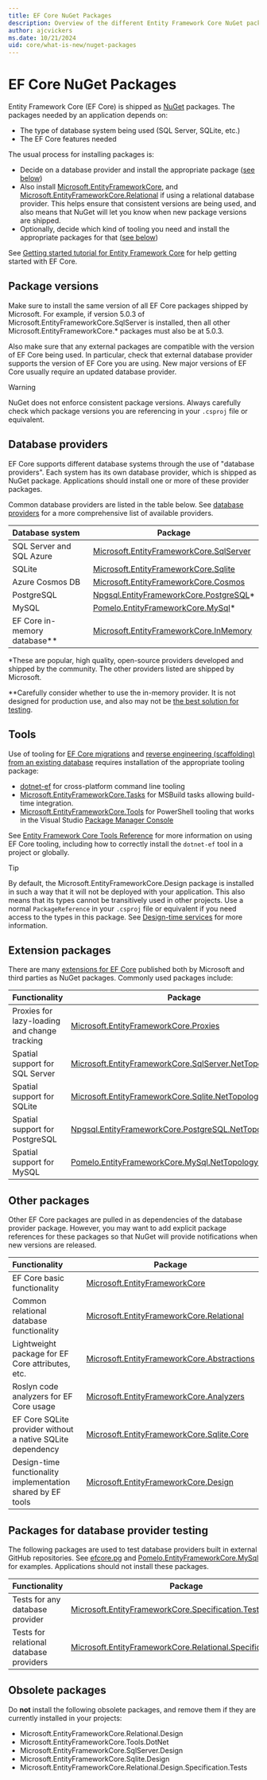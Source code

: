 ```yaml
---
title: EF Core NuGet Packages
description: Overview of the different Entity Framework Core NuGet packages
author: ajcvickers
ms.date: 10/21/2024
uid: core/what-is-new/nuget-packages
---
```


# EF Core NuGet Packages

Entity Framework Core (EF Core) is shipped as [NuGet](https://www.nuget.org/profiles/EntityFramework) packages. The packages needed by an application depends on:

- The type of database system being used (SQL Server, SQLite, etc.)
- The EF Core features needed

The usual process for installing packages is:

- Decide on a database provider and install the appropriate package ([see below](#database-providers))
- Also install [Microsoft.EntityFrameworkCore](https://www.nuget.org/packages/Microsoft.EntityFrameworkCore/), and [Microsoft.EntityFrameworkCore.Relational](https://www.nuget.org/packages/Microsoft.EntityFrameworkCore.Relational/) if using a relational database provider. This helps ensure that consistent versions are being used, and also means that NuGet will let you know when new package versions are shipped.
- Optionally, decide which kind of tooling you need and install the appropriate packages for that ([see below](#tools))

See [Getting started tutorial for Entity Framework Core](xref:core/get-started/overview/first-app) for help getting started with EF Core.

## Package versions

Make sure to install the same version of all EF Core packages shipped by Microsoft. For example, if version 5.0.3 of Microsoft.EntityFrameworkCore.SqlServer is installed, then all other Microsoft.EntityFrameworkCore.* packages must also be at 5.0.3.

Also make sure that any external packages are compatible with the version of EF Core being used. In particular, check that external database provider supports the version of EF Core you are using. New major versions of EF Core usually require an updated database provider.

> [!WARNING]
> NuGet does not enforce consistent package versions. Always carefully check which package versions you are referencing in your `.csproj` file or equivalent.

## Database providers

EF Core supports different database systems through the use of "database providers". Each system has its own database provider, which is shipped as NuGet package. Applications should install one or more of these provider packages.

Common database providers are listed in the table below. See [database providers](xref:core/providers/index) for a more comprehensive list of available providers.

| Database system                   | Package
|:----------------------------------|----------------------
| SQL Server and SQL Azure          | [Microsoft.EntityFrameworkCore.SqlServer](https://www.nuget.org/packages/Microsoft.EntityFrameworkCore.SqlServer)
| SQLite                            | [Microsoft.EntityFrameworkCore.Sqlite](https://www.nuget.org/packages/Microsoft.EntityFrameworkCore.Sqlite)
| Azure Cosmos DB                   | [Microsoft.EntityFrameworkCore.Cosmos](https://www.nuget.org/packages/Microsoft.EntityFrameworkCore.Cosmos)
| PostgreSQL                        | [Npgsql.EntityFrameworkCore.PostgreSQL](https://www.nuget.org/packages/Npgsql.EntityFrameworkCore.PostgreSQL/)*
| MySQL                             | [Pomelo.EntityFrameworkCore.MySql](https://www.nuget.org/packages/Pomelo.EntityFrameworkCore.MySql/)*
| EF Core in-memory database**      | [Microsoft.EntityFrameworkCore.InMemory](https://www.nuget.org/packages/Microsoft.EntityFrameworkCore.InMemory)

*These are popular, high quality, open-source providers developed and shipped by the community. The other providers listed are shipped by Microsoft.

**Carefully consider whether to use the in-memory provider. It is not designed for production use, and also may not be [the best solution for testing](xref:core/testing/index).

## Tools

Use of tooling for [EF Core migrations](xref:core/managing-schemas/migrations/index) and [reverse engineering (scaffolding) from an existing database](xref:core/managing-schemas/scaffolding) requires installation of the appropriate tooling package:

- [dotnet-ef](https://www.nuget.org/packages/dotnet-ef/) for cross-platform command line tooling
- [Microsoft.EntityFrameworkCore.Tasks](https://www.nuget.org/packages/Microsoft.EntityFrameworkCore.Tasks/) for MSBuild tasks allowing build-time integration.
- [Microsoft.EntityFrameworkCore.Tools](https://www.nuget.org/packages/Microsoft.EntityFrameworkCore.Tools/) for PowerShell tooling that works in the Visual Studio [Package Manager Console](/nuget/consume-packages/install-use-packages-powershell)

See [Entity Framework Core Tools Reference](xref:core/cli/index) for more information on using EF Core tooling, including how to correctly install the `dotnet-ef` tool in a project or globally.

> [!TIP]
> By default, the Microsoft.EntityFrameworkCore.Design package is installed in such a way that it will not be deployed with your application. This also means that its types cannot be transitively used in other projects. Use a normal `PackageReference` in your `.csproj` file or equivalent if you need access to the types in this package. See [Design-time services](xref:core/cli/services) for more information.

## Extension packages

There are many [extensions for EF Core](xref:core/extensions/index) published both by Microsoft and third parties as NuGet packages. Commonly used packages include:

| Functionality                                | Package | Additional dependencies
|:---------------------------------------------|---------|------------------------
| Proxies for lazy-loading and change tracking | [Microsoft.EntityFrameworkCore.Proxies](https://www.nuget.org/packages/Microsoft.EntityFrameworkCore.Proxies/) | [Castle.Core](https://www.nuget.org/packages/Castle.Core/)
| Spatial support for SQL Server               | [Microsoft.EntityFrameworkCore.SqlServer.NetTopologySuite](https://www.nuget.org/packages/Microsoft.EntityFrameworkCore.SqlServer.NetTopologySuite/) | [NetTopologySuite](https://www.nuget.org/packages/NetTopologySuite/) and [NetTopologySuite.IO.SqlServerBytes](https://www.nuget.org/packages/NetTopologySuite.IO.SqlServerBytes/)
| Spatial support for SQLite                   | [Microsoft.EntityFrameworkCore.Sqlite.NetTopologySuite](https://www.nuget.org/packages/Microsoft.EntityFrameworkCore.Sqlite.NetTopologySuite/) | [NetTopologySuite](https://www.nuget.org/packages/NetTopologySuite/) and [NetTopologySuite.IO.SpatiaLite](https://www.nuget.org/packages/NetTopologySuite.IO.SpatiaLite/)
| Spatial support for PostgreSQL               | [Npgsql.EntityFrameworkCore.PostgreSQL.NetTopologySuite](https://www.nuget.org/packages/Npgsql.EntityFrameworkCore.PostgreSQL.NetTopologySuite) | [NetTopologySuite](https://www.nuget.org/packages/NetTopologySuite/) and [NetTopologySuite.IO.PostGIS](https://www.nuget.org/packages/NetTopologySuite.IO.PostGIS/) (via [Npgsql.NetTopologySuite](https://www.nuget.org/packages/Npgsql.NetTopologySuite/))
| Spatial support for MySQL                    | [Pomelo.EntityFrameworkCore.MySql.NetTopologySuite](https://www.nuget.org/packages/Pomelo.EntityFrameworkCore.MySql.NetTopologySuite) | [NetTopologySuite](https://www.nuget.org/packages/NetTopologySuite/)

## Other packages

Other EF Core packages are pulled in as dependencies of the database provider package. However, you may want to add explicit package references for these packages so that NuGet will provide notifications when new versions are released.

| Functionality                                              | Package
|:-----------------------------------------------------------|--------
| EF Core basic functionality                                | [Microsoft.EntityFrameworkCore](https://www.nuget.org/packages/Microsoft.EntityFrameworkCore/)
| Common relational database functionality                   | [Microsoft.EntityFrameworkCore.Relational](https://www.nuget.org/packages/Microsoft.EntityFrameworkCore.Relational/)
| Lightweight package for EF Core attributes, etc.           | [Microsoft.EntityFrameworkCore.Abstractions](https://www.nuget.org/packages/Microsoft.EntityFrameworkCore.Abstractions/)
| Roslyn code analyzers for EF Core usage                    | [Microsoft.EntityFrameworkCore.Analyzers](https://www.nuget.org/packages/Microsoft.EntityFrameworkCore.Analyzers/)
| EF Core SQLite provider without a native SQLite dependency | [Microsoft.EntityFrameworkCore.Sqlite.Core](https://www.nuget.org/packages/Microsoft.EntityFrameworkCore.Sqlite.Core/)
| Design-time functionality implementation shared by EF tools| [Microsoft.EntityFrameworkCore.Design](https://www.nuget.org/packages/Microsoft.EntityFrameworkCore.Design/)

## Packages for database provider testing

The following packages are used to test database providers built in external GitHub repositories. See [efcore.pg](https://github.com/npgsql/efcore.pg) and [Pomelo.EntityFrameworkCore.MySql](https://github.com/PomeloFoundation/Pomelo.EntityFrameworkCore.MySql) for examples. Applications should not install these packages.

| Functionality                                              | Package
|:-----------------------------------------------------------|--------
| Tests for any database provider                            | [Microsoft.EntityFrameworkCore.Specification.Tests](https://www.nuget.org/packages/Microsoft.EntityFrameworkCore.Specification.Tests/)
| Tests for relational database providers                    | [Microsoft.EntityFrameworkCore.Relational.Specification.Tests](https://www.nuget.org/packages/Microsoft.EntityFrameworkCore.Relational.Specification.Tests/)

## Obsolete packages

Do **not** install the following obsolete packages, and remove them if they are currently installed in your projects:

- Microsoft.EntityFrameworkCore.Relational.Design
- Microsoft.EntityFrameworkCore.Tools.DotNet
- Microsoft.EntityFrameworkCore.SqlServer.Design
- Microsoft.EntityFrameworkCore.Sqlite.Design
- Microsoft.EntityFrameworkCore.Relational.Design.Specification.Tests
